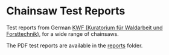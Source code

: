 # Chainsaw Test Reports

Test reports from German [KWF (Kuratorium für Waldarbeit und Forsttechnik)](https://kwf2020.kwf-online.de/), for a wide range of chainsaws.

The PDF test reports are available in the [reports](reports) folder.
